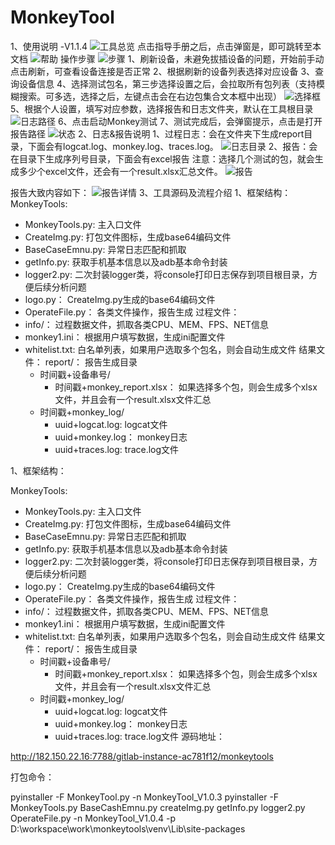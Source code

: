 # MonkeyTool
1、使用说明 -V1.1.4
![工具总览](http://182.150.22.16:7788/gitlab-instance-ac781f12/monkeytools_phone/-/raw/main/image/summary.jpg)
点击指导手册之后，点击弹窗是，即可跳转至本文档
![帮助](http://182.150.22.16:7788/gitlab-instance-ac781f12/monkeytools_phone/-/raw/main/image/help.jpg)
操作步骤
![步骤](http://182.150.22.16:7788/gitlab-instance-ac781f12/monkeytools_phone/-/raw/main/image/step.jpg)
1、刷新设备，未避免拔插设备的问题，开始前手动点击刷新，可查看设备连接是否正常
2、根据刷新的设备列表选择对应设备
3、查询设备信息
4、选择测试包名，第三步选择设置之后，会拉取所有包列表（支持模糊搜索。可多选，选择之后，左键点击会在右边包集合文本框中出现）
![选择框](http://182.150.22.16:7788/gitlab-instance-ac781f12/monkeytools_phone/-/blob/main/image/select.jpg)
5、根据个人设置，填写对应参数，选择报告和日志文件夹，默认在工具根目录
![日志路径](http://182.150.22.16:7788/gitlab-instance-ac781f12/monkeytools_phone/-/raw/main/image/logFile.jpg)
6、点击启动Monkey测试
7、测试完成后，会弹窗提示，点击是打开报告路径
![状态](http://182.150.22.16:7788/gitlab-instance-ac781f12/monkeytools_phone/-/raw/main/image/status.jpg)
2、日志&报告说明
1、过程日志：会在文件夹下生成report目录，下面会有logcat.log、monkey.log、traces.log。
![日志目录](http://182.150.22.16:7788/gitlab-instance-ac781f12/monkeytools_phone/-/raw/main/image/report.PNG)
2、报告：会在目录下生成序列号目录，下面会有excel报告
注意：选择几个测试的包，就会生成多少个excel文件，还会有一个result.xlsx汇总文件。
![报告](http://182.150.22.16:7788/gitlab-instance-ac781f12/monkeytools_phone/-/raw/main/image/excel.PNG)

报告大致内容如下：
![报告详情](http://182.150.22.16:7788/gitlab-instance-ac781f12/monkeytools_phone/-/raw/main/image/Excel2.PNG)
3、工具源码及流程介绍
1、框架结构：
MonkeyTools:
   - MonkeyTools.py:    主入口文件
   - CreateImg.py:    打包文件图标，生成base64编码文件
   - BaseCaseEmnu.py:    异常日志匹配和抓取
   - getInfo.py:    获取手机基本信息以及adb基本命令封装
   - logger2.py:    二次封装logger类，将console打印日志保存到项目根目录，方便后续分析问题
   - logo.py：    CreateImg.py生成的base64编码文件
   - OperateFile.py：    各类文件操作，报告生成
过程文件：
   - info/：    过程数据文件，抓取各类CPU、MEM、FPS、NET信息
   - monkey1.ini：    根据用户填写数据，生成ini配置文件
   - whitelist.txt:    白名单列表，如果用户选取多个包名，则会自动生成文件
结果文件：
   report/：    报告生成目录
        - 时间戳+设备串号/
            - 时间戳+monkey_report.xlsx：    如果选择多个包，则会生成多个xlsx文件，并且会有一个result.xlsx文件汇总
        - 时间戳+monkey_log/
            - uuid+logcat.log:    logcat文件
            - uuid+monkey.log：    monkey日志
            - uuid+traces.log:    trace.log文件

1、框架结构：

MonkeyTools:
   - MonkeyTools.py:    主入口文件
   - CreateImg.py:    打包文件图标，生成base64编码文件
   - BaseCaseEmnu.py:    异常日志匹配和抓取
   - getInfo.py:    获取手机基本信息以及adb基本命令封装
   - logger2.py:    二次封装logger类，将console打印日志保存到项目根目录，方便后续分析问题
   - logo.py：    CreateImg.py生成的base64编码文件
   - OperateFile.py：    各类文件操作，报告生成
过程文件：
   - info/：    过程数据文件，抓取各类CPU、MEM、FPS、NET信息
   - monkey1.ini：    根据用户填写数据，生成ini配置文件
   - whitelist.txt:    白名单列表，如果用户选取多个包名，则会自动生成文件
结果文件：
   report/：    报告生成目录
        - 时间戳+设备串号/
            - 时间戳+monkey_report.xlsx：    如果选择多个包，则会生成多个xlsx文件，并且会有一个result.xlsx文件汇总
        - 时间戳+monkey_log/
            - uuid+logcat.log:    logcat文件
            - uuid+monkey.log：    monkey日志
            - uuid+traces.log:    trace.log文件
源码地址：

http://182.150.22.16:7788/gitlab-instance-ac781f12/monkeytools

打包命令：

pyinstaller -F MonkeyTool.py -n MonkeyTool_V1.0.3
pyinstaller -F MonkeyTools.py BaseCashEmnu.py createImg.py getInfo.py logger2.py OperateFile.py -n MonkeyTool_V1.0.4 -p D:\workspace\work\monkeytools\venv\Lib\site-packages
